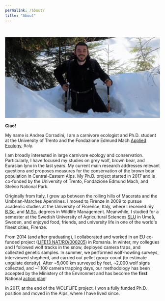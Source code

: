 ```yaml
---
permalink: /about/
title: "About"
---
```

<br>

![in the snow](/assets/images/in_the_snow.jpeg)
  
**Ciao!**
  
My name is Andrea Corradini, I am a carnivore ecologist and Ph.D. student at the University of Trento and the Fondazione Edmund Mach [Applied Ecology](https://www.fmach.it/CRI/info-generali/organizzazione/Direzione-Centro-Ricerca-e-Innovazione/Biodiversita-ed-ecologia-molecolare/Ecologia-applicata/FRANCESCA-CAGNACCI), Italy.

I am broadly interested in large carnivore ecology and conservation. Particularly, I have focused my studies on grey wolf, brown bear, and Eurasian lynx in the last years. My current main research addresses relevant questions and proposes measures for the conservation of the brown bear population in Central-Eastern Alps. My Ph.D. project started in 2017 and is co-funded by the University of Trento, Fondazione Edmund Mach, and Stelvio National Park.

Originally from Italy, I grew up between the rolling hills of Macerata and the Umbrian-Marches Apennines. I moved to Firenze in 2009 to pursue academic studies at the University of Florence, Italy, where I received my [B.Sc.](https://www.lfau.unifi.it/changelang-eng.html) and [M.Sc.](https://www.magistralefaunistica.unifi.it/changelang-eng.html) degrees in Wildlife Management. Meanwhile, I studied for a semester at the Swedish University of Agricultural Sciences [SLU](https://www.slu.se/en/departments/wildlife-fish-environmental-studies/) in Umeå, Sweden, and enjoyed food, friends, and university life in one of the world's finest cities, Firenze. 

From 2014 (and after graduating), I collaborated and worked in an EU co-funded project ([LIFE13 NAT/RO/000205](https://ec.europa.eu/environment/life/project/Projects/index.cfm?fuseaction=search.dspPage&n_proj_id=4970)) in Romania. In winter, my collegues and I followed wolf tracks in the snow, deployed camera traps, and collected genetic samples. In summer, we performed wolf-howling surveys, interviewed shepherd, and carried out pellet group-count (to estimate ungulate density). After ~5,000 km surveyed by feet, ~2,000 wolf signs collected, and ~1,100 camera trapping days, our methodology has been accepted by the Ministery of the Environmet and has become the **first** National [action plan](https://www.wolflife.eu/wp-content/uploads/2016/01/Plan-de-Actiune-National-Specia-Lup-LIFE13NAT000205-WOLFLIFE.pdf)! 

In 2017, at the end of the WOLFLIFE project, I won a fully funded Ph.D. position and moved in the Alps, where I have lived since.
